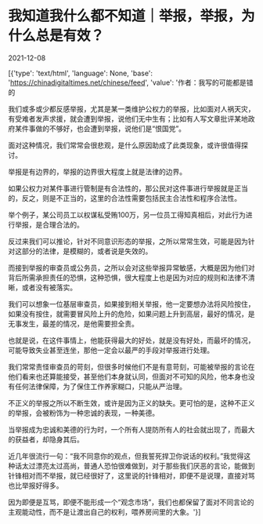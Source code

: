 # 我知道我什么都不知道｜举报，举报，为什么总是有效？

2021-12-08

[{'type': 'text/html', 'language': None, 'base': 'https://chinadigitaltimes.net/chinese/feed', 'value': '作者：我写的可能都是错的

我们或多或少都反感举报，尤其是某一类维护公权力的举报，比如面对人祸天灾，有受难者发声求援，就会遭到举报，说他们无中生有；比如有人写文章批评某地政府某件事做的不够好，也会遭到举报，说他们是“恨国党”。

面对这种情况，我们常常会很悲观，是什么原因助成了此类现象，或许很值得探讨。

举报是有边界的，举报的边界很大程度上就是法律的边界。

如果公权力对某件事进行管制是有合法性的，那公民对这件事进行举报就是正当的，反之，则是不正当的，这里的合法性需要包括民主合法性和程序合法性。

举个例子，某公司员工以权谋私受贿100万，另一位员工得知真相后，对此行为进行举报，是合理合法的。

反过来我们可以推论，针对不同意识形态的举报，之所以常常生效，可能是因为针对这部分的法律，是模糊的，或者说是失效的。

而接到举报的审查员或公务员，之所以会对这些举报异常敏感，大概是因为他们对背后所需承担责任的恐惧，这种恐惧，很大程度上也是因为对应的规则和法律不清晰，或者没有被落实。

我们可以想象一位基层审查员，如果接到相关举报，他一定要想办法将风险按住，如果没有按住，就需要冒风险上升的危险，如果问题上升到高层，最好的情况，是无事发生，最差的情况，是他需要担全责。

也就是说，在这件事情上，他能获得最大的好处，就是没有好处，而最坏的情况，可能导致失业甚至连坐，那他一定会以最严的手段对举报进行处理。

我们常常责怪审查员的苛刻，但很多时候他们不是有意苛刻，可能被举报的言论在他们看来也还算能接受，甚至他们本身就认同，但面对不可知的风险，他本身也没有任何法律保障，为了保住工作养家糊口，只能从严治理。

不正义的举报之所以不断生效，或许是因为正义的缺失。更可怕的是，这种不正义的举报，会被粉饰为一种忠诚的表现，一种美德。

当举报成为忠诚和美德的行为时，一个所有人提防所有人的社会就出现了，而最大的获益者，却隐身其后。

近几年很流行一句：“我不同意你的观点，但我誓死捍卫你说话的权利。”我觉得这种话太过漂亮太过高尚，普通人恐怕很难做到，对于那些我们厌恶的言论，能做到针锋相对而不举报，就已经很好了，这里说的针锋相对，即便不是说理，直接对骂也比举报好得多。

因为即便是互骂，即便不能形成一个“观念市场”，我们也都保留了面对不同言论的主观能动性，而不是让渡出自己的权利，喂养房间里的大象。'}]